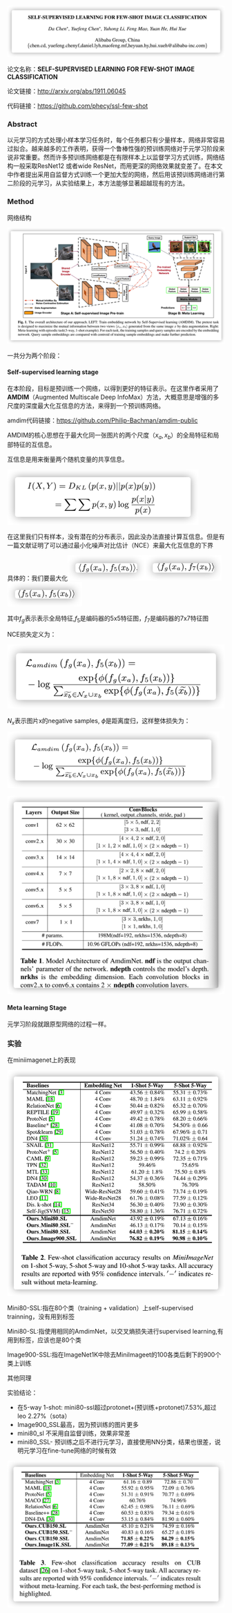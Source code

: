 <img src="https://raw.githubusercontent.com/aiyolo/blog/master/assets/image-20200518171156141.png" alt="image-20200518171156141" style="zoom:50%;" />

论文名称：**SELF-SUPERVISED LEARNING FOR FEW-SHOT IMAGE CLASSIFICATION**

论文链接：http://arxiv.org/abs/1911.06045

代码链接：https://github.com/phecy/ssl-few-shot

### Abstract

以元学习的方式处理小样本学习任务时，每个任务都只有少量样本，网络非常容易过拟合。越来越多的工作表明，获得一个鲁棒性强的预训练网络对于元学习阶段来说非常重要。然而许多预训练网络都是在有限样本上以监督学习方式训练，网络结构一般采取ResNet12 或者wide ResNet，而用更深的网络效果就变差了。在本文中作者提出采用自监督方式训练一个更加大型的网络，然后用该预训练网络进行第二阶段的元学习，从实验结果上，本方法能够显著超越现有的方法。

### Method

网络结构

<img src="https://raw.githubusercontent.com/aiyolo/blog/master/assets/image-20200518173020067.png" alt="image-20200518173020067" style="zoom:50%;" />

一共分为两个阶段：

#### Self-supervised learning stage

在本阶段，目标是预训练一个网络，以得到更好的特征表示。在这里作者采用了**AMDIM**（Augmented Multiscale Deep InfoMax）方法，大概意思是增强的多尺度的深度最大化互信息的方法，来得到一个预训练网络。

amdim代码链接：https://github.com/Philip-Bachman/amdim-public

AMDIM的核心思想在于最大化同一张图片的两个尺度$（x_a,x_b）$的全局特征和局部特征的互信息。

互信息是用来衡量两个随机变量的共享信息。

<img src="https://raw.githubusercontent.com/aiyolo/blog/master/assets/image-20200518175059340.png" alt="image-20200518175059340" style="zoom:50%;" />

在这里我们只有样本，没有潜在的分布表示，因此没办法直接计算互信息。但是有一篇文献证明了可以通过最小化噪声对比估计（NCE）来最大化互信息的下界

具体的：我们要最大化<img src="https://raw.githubusercontent.com/aiyolo/blog/master/assets/image-20200518175728914.png" alt="image-20200518175728914" style="zoom:50%;" /><img src="https://raw.githubusercontent.com/aiyolo/blog/master/assets/image-20200518175747691.png" alt="image-20200518175747691" style="zoom:50%;" ><img src="https://raw.githubusercontent.com/aiyolo/blog/master/assets/image-20200518175812877.png" alt="image-20200518175812877" style="zoom:50%;" />

其中$f_g$表示表示全局特征,$f_5$是编码器的5x5特征图，$f_7$是编码器的7x7特征图

NCE损失定义为：

![image-20200518182822278](https://raw.githubusercontent.com/aiyolo/blog/master/assets/image-20200518182822278.png)

$N_x$表示图片x的negative samples, $\phi$是距离度归，这样整体损失为：

<img src="https://raw.githubusercontent.com/aiyolo/blog/master/assets/image-20200518182729901.png" alt="image-20200518182729901" style="zoom:50%;" />

![image-20200518183047549](https://raw.githubusercontent.com/aiyolo/blog/master/assets/image-20200518183047549.png)

#### Meta learning Stage

元学习阶段就跟原型网络的过程一样。

### 实验

在miniimagenet上的表现

![image-20200518183316154](https://raw.githubusercontent.com/aiyolo/blog/master/assets/image-20200518183316154.png)

Mini80-SSL:指在80个类（training + validation）上self-supervised trainning，没有用到标签

Mini80-SL:指使用相同的AmdimNet，以交叉熵损失进行supervised learning,有用到标签，应该也是80个类

Image900-SSL:指在ImageNet1K中除去MiniImageet的100各类后剩下的900个类上训练

其他同理

实验结论：

- 在5-way 1-shot: mini80-ssl超过protonet+(预训练+protonet)7.53%,超过leo 2.27%（sota）
- Image900_SSL最高，因为预训练的图片更多
- mini80_sl 不采用自监督训练，效果非常差
- mini80_SSL- 预训练之后不进行元学习，直接使用NN分类，结果也很差，说明元学习在fine-tune网络的时候有效

![image-20200518184444649](https://raw.githubusercontent.com/aiyolo/blog/master/assets/image-20200518184444649.png)